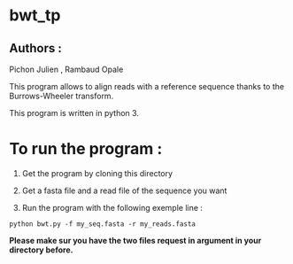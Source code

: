 # bwt_tp

## Authors : 

Pichon Julien , Rambaud Opale 


This program allows to align reads with a reference sequence thanks to the Burrows-Wheeler transform.


This program is written in python 3.


# To run the program :


1. Get the program by cloning this directory 

2. Get a fasta file and a read file of the sequence you want

3. Run the program with the following exemple line : 

```
python bwt.py -f my_seq.fasta -r my_reads.fasta 

```

**Please make sur you have the two files request in argument in your directory before.**
